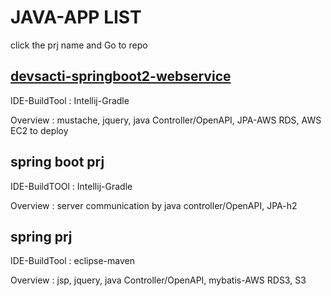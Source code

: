 # JAVA-APP LIST
click the prj name and Go to repo

## [devsacti-springboot2-webservice](https://github.com/devsacti/devsacti-springboot2-webservice)
IDE-BuildTool : Intellij-Gradle

Overview : mustache, jquery, java Controller/OpenAPI, JPA-AWS RDS, AWS EC2 to deploy

## spring boot prj
IDE-BuildTOOl : Intellij-Gradle

Overview : server communication by java controller/OpenAPI, JPA-h2

## spring prj
IDE-BuildTool : eclipse-maven

Overview : jsp, jquery, java Controller/OpenAPI, mybatis-AWS RDS3, S3
